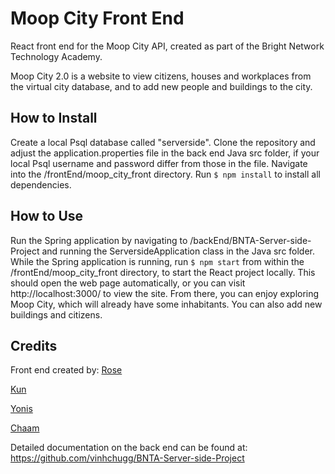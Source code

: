 # Moop City Front End  

React front end for the Moop City API, created as part of the Bright Network Technology Academy.

Moop City 2.0 is a website to view citizens, houses and workplaces from the virtual city database, and to add new people and buildings to the city.

## How to Install  
Create a local Psql database called "serverside". 
Clone the repository and adjust the application.properties file in the back end Java src folder, if your local Psql username and password differ from those in the file. 
Navigate into the /frontEnd/moop_city_front directory. Run ```$ npm install``` to install all dependencies. 

## How to Use
Run the Spring application by navigating to /backEnd/BNTA-Server-side-Project and running the ServersideApplication class in the Java src folder.
While the Spring application is running, run ```$ npm start``` from within the /frontEnd/moop_city_front directory, to start the React project locally. 
This should open the web page automatically, or you can visit http://localhost:3000/ to view the site.
From there, you can enjoy exploring Moop City, which will already have some inhabitants. You can also add new buildings and citizens.

## Credits 
Front end created by:
[Rose](https://github.com/roset99)  

[Kun](https://github.com/imcalled) 

[Yonis](https://github.com/ymabdulahi)

[Chaam](https://github.com/CZboop)

Detailed documentation on the back end can be found at:  
https://github.com/vinhchugg/BNTA-Server-side-Project
